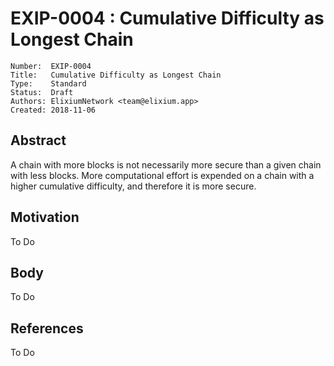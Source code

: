 # EXIP-0004 : Cumulative Difficulty as Longest Chain

```
Number:  EXIP-0004
Title:   Cumulative Difficulty as Longest Chain
Type:    Standard
Status:  Draft
Authors: ElixiumNetwork <team@elixium.app>
Created: 2018-11-06
```

## Abstract

A chain with more blocks is not necessarily more secure than a given chain with less blocks. More computational effort is
expended on a chain with a higher cumulative difficulty, and therefore it is more secure.

## Motivation

To Do

## Body

To Do

## References

To Do
